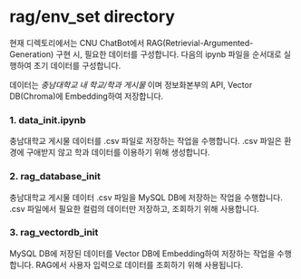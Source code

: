 # rag/env_set directory

현재 디렉토리에서는 CNU ChatBot에서 RAG(Retrievial-Argumented-Generation) 구현 시, 필요한 데이터를 구성합니다. 다음의 ipynb 파일을 순서대로 실행하여 초기 데이터를 구성합니다.

데이터는 _충남대학교 내 학교/학과 게시물_ 이며 정보화본부의 API, Vector DB(Chroma)에 Embedding하여 저장합니다.

### 1. data_init.ipynb

충남대학교 게시물 데이터를 .csv 파일로 저장하는 작업을 수행합니다.
.csv 파일은 환경에 구애받지 않고 학과 데이터를 이용하기 위해 생성합니다.

### 2. rag_database_init

충남대학교 게시물 데이터 .csv 파일을 MySQL DB에 저장하는 작업을 수행합니다.
.csv 파일에서 필요한 컬럼의 데이터만 저장하고, 조회하기 위해 사용합니다.

### 3. rag_vectordb_init

MySQL DB에 저장된 데이터를 Vector DB에 Embedding하여 저장하는 작업을 수행합니다.
RAG에서 사용자 입력으로 데이터를 조회하기 위해 사용됩니다.
